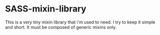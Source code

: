 # SASS-mixin-library
This is a very tiny mixin library that i'm used to need. I try to keep it simple and short. It must be composed of generic mixins only.
